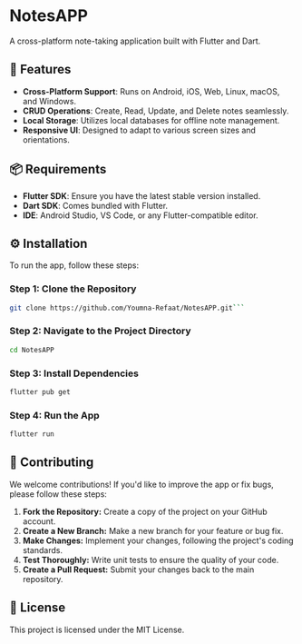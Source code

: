 # NotesAPP

A cross-platform note-taking application built with Flutter and Dart.

## 🚀 Features

- **Cross-Platform Support**: Runs on Android, iOS, Web, Linux, macOS, and Windows.
- **CRUD Operations**: Create, Read, Update, and Delete notes seamlessly.
- **Local Storage**: Utilizes local databases for offline note management.
- **Responsive UI**: Designed to adapt to various screen sizes and orientations.

## 📦 Requirements

- **Flutter SDK**: Ensure you have the latest stable version installed.
- **Dart SDK**: Comes bundled with Flutter.
- **IDE**: Android Studio, VS Code, or any Flutter-compatible editor.

## ⚙️ Installation

To run the app, follow these steps:

### Step 1: Clone the Repository
   ```bash
git clone https://github.com/Youmna-Refaat/NotesAPP.git```
```
### Step 2: Navigate to the Project Directory
 ```bash
cd NotesAPP
```
### Step 3: Install Dependencies
 ```bash
flutter pub get
```
### Step 4: Run the App
 ```bash
flutter run
```
## 🤝 Contributing

We welcome contributions! If you'd like to improve the app or fix bugs, please follow these steps:

1. **Fork the Repository:** Create a copy of the project on your GitHub account.
2. **Create a New Branch:** Make a new branch for your feature or bug fix.
3. **Make Changes:** Implement your changes, following the project's coding standards.
4. **Test Thoroughly:** Write unit tests to ensure the quality of your code.
5. **Create a Pull Request:** Submit your changes back to the main repository.

## 📄 License

This project is licensed under the MIT License. 
